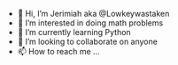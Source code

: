 - 👋 Hi, I’m Jerimiah aka @Lowkeywastaken
- 👀 I’m interested in doing math problems
- 🌱 I’m currently learning Python
- 💞️ I’m looking to collaborate on anyone
- 📫 How to reach me ...

<!---
Lowkeywastaken/Lowkeywastaken is a ✨ special ✨ repository because its `README.md` (this file) appears on your GitHub profile.
You can click the Preview link to take a look at your changes.
--->

